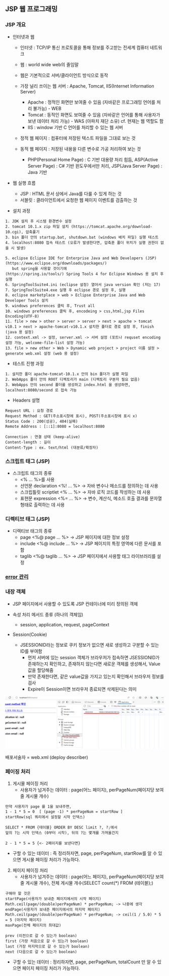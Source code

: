 

## JSP 웹 프로그래밍

### JSP 개요

- 인터넷과 웹
    - 인터넷 : TCP/IP 통신 프로토콜을 통해 정보를 주고받는 전세계 컴퓨터 네트워크
    - 웹 : world wide web의 줄임말
    - 웹은 기본적으로 서버/클라이언트 방식으로 동작
    - 가장 널리 쓰이는 웹 서버 : Apache, Tomcat, IIS(Internet Information Server)
        - Apache : 정적인 화면만 보여줄 수 있음 (자바같은 프로그래밍 언어를 처리 불가능) - WEB
        - Tomcat : 동적인 화면도 보여줄 수 있음 (자바같은 언어를 통해 사용자가 보낸 데이터 처리 가능) - WAS (아파치 재단 소유) cf. 현재는 웹 역할도 함
        - IIS : window 기반 C 언어를 처리할 수 있는 웹 서버

    - 정적 웹 페이지 : 컴퓨터에 저장된 텍스트 파일을 그대로 보는 것
    - 동적 웹 페이지 : 저장된 내용을 다른 변수로 가공 처리하여 보는 것
        - PHP(Personal Home Page) : C 기반 대용량 처리 힘듬, ASP(Active Server Page) : C# 기반 윈도우에서만 처리, JSP(Java Server Page) : Java 기반

- 웹 실행 흐름
    - JSP : HTML 문서 상에서 Java를 다룰 수 있게 하는 것
    - 서블릿 : 클라이언트에서 요청한 웹 페이지 이벤트를 검출하는 것

- 설치 과정
```
1. JDK 설치 후 시스템 환경변수 설정
2. tomcat 10.1.x zip 파일 설치 (https://tomcat.apache.org/download-10.cgi), 압축풀기
3. bin 폴더 안의 startup.bat, shutdown.bat (windows 배치 파일) 실행 테스트
4. localhost:8080 접속 테스트 (오류가 발생한다면, 압축푼 폴더 위치가 실행 권한이 없을 시 발생)

5. eclipse Eclipse IDE for Enterprise Java and Web Developers (JSP) (https://www.eclipse.org/downloads/packages/)
   but spring을 사용할 것이기에 
(https://spring.io/tools/) Spring Tools 4 for Eclipse Windows 용 설치 후 실행
6. SpringToolSuite4.ini (eclipse 설정) 열어서 java version 확인 (저는 17)
7. SpringToolSuite4.exe 실행 후 eclipse 경로 설정 후, 실행
8. eclipse marketplace > web > Eclipse Enterprise Java and Web Developer Tools 설치
9. windows preferences 클릭 후, Trust all
10. windows preferences 클릭 후, encodeing > css,html,jsp Files Encoding(UTF-8)
11. file > new > other > server > server > next > apache > tomcat v10.1 > next > apache-tomcat-v10.1.x 설치한 폴더로 경로 설정 후, finish (java 용 설정)
12. context.xml -> 설정, server.xml -> 서버 설정 (포트나 requset encoding 설정 가능, welcome-file-list 설정 가능)
13. file > new other > Web > Dynamic web project > project 이름 설정 > generate web.xml 설정 (web 용 설정)
```

- 테스트 진행 과정
```
1. 설치한 폴더 apache-tomcat-10.1.x 안의 bin 폴더가 실행 파일
2. WebApps 폴더 안의 ROOT 디렉토리가 main (디렉토리 구분자 필요 없음)
3. WebApps 안의 second 폴더를 생성하고 index.html 을 생성하면, localhost:8080/second 로 접속 가능
```

- Headers 설명
```
Request URL : 요청 경로
Request Method : GET(주소표시창에 표시), POST(주소표시창에 표시 x)
Status Code : 200(성공), 404(실패)
Remote Address : [::1]:8080 = localhost:8080

Connection : 연결 상태 (keep-alive)
Content-length : 길이
Content-Type : ex. text/html (대분류/확장자)
```

### 스크립트 태그 (JSP)

- 스크립트 태그의 종류
    - <% ... %>를 사용
    - 선언문 declaration <%! ... %> -> 자바 변수나 메소드를 정의하는 데 사용
    - 스크립틀릿 scriptlet <% ... %> -> 자바 로직 코드를 작성하는 데 사용
    - 표현문 expression <%= ... %> -> 변수, 계산식, 메소드 호출 결과를 문자열 형태로 출력하는 데 사용

### 디렉티브 태그 (JSP)

- 디렉티브 태그의 종류
    - page <%@ page ... %> -> JSP 페이지에 대한 정보 설정
    - include <%@ include ... %> -> JSP 페이지의 특정 영역에 다른 문서를 포함
    - taglib <%@ taglib ... %> -> JSP 페이지에서 사용할 태그 라이브러리를 설정


### <a href=./04_error_page>error 관리</a>

### 내장 객체
- JSP 페이지에서 사용할 수 있도록 JSP 컨테이너에 미리 정의된 객체

- 속성 처리 메서드 종류 (하나의 객체임)
    - session, application, request, pageContext

- Session(Cookie)
    - JSESSIONID라는 정보로 쿠키 정보가 없으면 새로 생성하고 구분할 수 있는 ID를 부여함
        - 먼저 서버에 있는 session 객체가 브라우저가 접속하면 JSESSIONID가 존재하는지 확인하고, 존재하지 않는다면 새로운 객체를 생성해서, Value값을 할당해줌
        - 만약 존재한다면, 같은 value값을 가지고 있는지 확인해서 브라우저 정보를 검사
        - Expire이 Session이면 브라우저 종료되면 삭제된다는 의미
<img src="./README_IMG/image.png" />


배포서술자 = web.xml (deploy describer)



### 페이징 처리
1. 게시물 페이징 처리
    - 사용자가 넘겨주는 데이터 : page(어느 페이지), perPageNum(페이지당 보여줄 게시물 개수)
```
만약 사용자가 page 를 1을 보내주면,
1 - 1 * 5 = 0  [ (page -1) * perPageNum = startRow ]
startRow(sql 쿼리에서 설정할 시작 인덱스)

SELECT * FROM {테이블} ORDER BY DESC limit ?, ?;에서
앞의 ?는 시작 인덱스 (0부터 시작), 뒤의 ?는 몇개를 가져올건지

2 - 1 * 5 = 5 {<- 2페이지를 보낸다면}
```

- 구할 수 있는 데이터 : 즉 정리하자면, page, perPageNum, startRow를 알 수 있으면 게시물 페이징 처리가 가능하다.

2. 페이지 페이징 처리
    - 사용자가 넘겨주는 데이터 : page(어느 페이지), perPageNum(페이지당 보여줄 게시물 개수), 전체 게시물 개수(SELECT count(*) FROM {테이블};)
```
구해야 할 것은
startPage(사용자가 보내준 페이지에서의 시작 페이지)
Math.ceil(page/(double)perPageNum) * perPageNum; -> 나중에 생각
endPage(사용자가 보내준 페이지에서의 마지막 페이지)
Math.ceil(page/(double)perPageNum) * perPageNum; -> ceil(1 / 5.0) * 5 = 5 (마지막 페이지)
maxPage(전체 페이지의 최대값)

prev (이전으로 갈 수 있는가 boolean)
first (가장 처음으로 갈 수 있는가 boolean)
last (가장 마지막으로 갈 수 있는가 boolean)
next (다음으로 갈 수 있는가 boolean)

```
- 구할 수 있는 데이터 : 정리하자면, page, perPageNum, totalCount 만 알 수 있으면 페이지 페이징 처리가 가능하다.